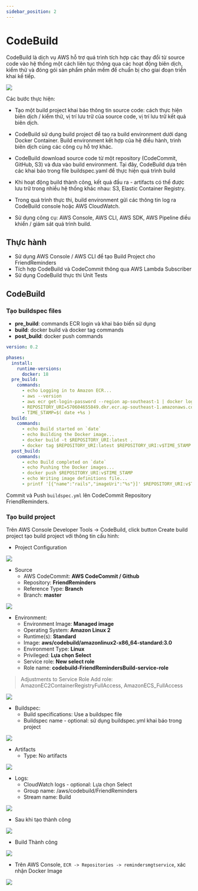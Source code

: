 ```yaml
---
sidebar_position: 2
---
```

# CodeBuild
CodeBuild là dịch vụ AWS hỗ trợ quá trình tích hợp các thay đổi từ source code vào hệ thống một cách liên tục thông qua các hoạt động biên dịch, kiểm thử và đóng gói sản phẩm phần mềm để chuẩn bị cho giai đoạn triển khai kế tiếp.

![](https://res.cloudinary.com/ttlcong/image/upload/v1629857645/image-docs/codebuild.png)

Các bước thực hiện:

- Tạo một build project khai báo thông tin source code: cách thực hiện biên dịch / kiểm thử, vị trí lưu trữ của source code, vị trí lưu trữ kết quả biên dịch.

- CodeBuild sử dụng build project để taọ ra build environment dưới dạng Docker Container. Build environment kết hợp của hệ điều hành, trình biên dịch cùng các công cụ hỗ trợ khác.

- CodeBuild download source code từ một repository (CodeCommit, GitHub, S3) và đưa vào build environment. Tại đây, CodeBuild dựa trên các khai báo trong file buildspec.yaml để thực hiện quá trình build

- Khi hoạt động build thành công, kết quả đầu ra - artifacts có thể được lưu trữ trong nhiều hệ thống khác nhau: S3, Elastic Container Registry.

- Trong quá trình thực thi, build environment gửi các thông tin log ra CodeBuild console hoặc AWS CloudWatch.

- Sử dụng công cụ: AWS Console, AWS CLI, AWS SDK, AWS Pipeline điều khiển / giám sát quá trình build.

## Thực hành
- Sử dụng AWS Console / AWS CLI để tạo Build Project cho FriendReminders
- Tích hợp CodeBuild và CodeCommit thông qua AWS Lambda Subscriber
- Sử dụng CodeBuild thực thi Unit Tests

## CodeBuild
### Tạo buildspec files
- **pre_build**: commands ECR login và khai báo biến sử dụng
- **build**: docker build và docker tag commands
- **post_build**: docker push commands

```yml title="project/buildspec.yml"
version: 0.2

phases:
  install:
    runtime-versions:
      docker: 18
  pre_build:
    commands:
      - echo Logging in to Amazon ECR...
      - aws --version
      - aws ecr get-login-password --region ap-southeast-1 | docker login --username AWS --password-stdin 570604655849.dkr.ecr.your-region.amazonaws.com
      - REPOSITORY_URI=570604655849.dkr.ecr.ap-southeast-1.amazonaws.com/nginx
      - TIME_STAMP=$( date +%s )
  build:
    commands:
      - echo Build started on `date`
      - echo Building the Docker image...
      - docker build -t $REPOSITORY_URI:latest .
      - docker tag $REPOSITORY_URI:latest $REPOSITORY_URI:v$TIME_STAMP
  post_build:
    commands:
      - echo Build completed on `date`
      - echo Pushing the Docker images...
      - docker push $REPOSITORY_URI:v$TIME_STAMP
      - echo Writing image definitions file...
      - printf '[{"name":"rails","imageUri":"%s"}]' $REPOSITORY_URI:v$TIME_STAMP > imagedefinitions.json
```

Commit và Push `buildspec.yml` lên CodeCommit Repository FriendReminders.

### Tạo build project
Trên AWS Console Developer Tools -> CodeBuild, click button Create build project tạo build project với thông tin cấu hình:

- Project Configuration

![](https://res.cloudinary.com/ttlcong/image/upload/v1629860229/image-docs/Screen_Shot_2021-08-25_at_9.56.56.png)

- Source
  - AWS CodeCommit: **AWS CodeCommit / Github**
  - Repository: **FriendReminders**
  - Reference Type: **Branch**
  - Branch: **master**

![](https://res.cloudinary.com/ttlcong/image/upload/v1629860304/image-docs/Screen_Shot_2021-08-25_at_9.58.14.png)


- Environment:
  - Environment Image: **Managed image**
  - Operating System: **Amazon Linux 2**
  - Runtime(s): **Standard**
  - Image: **aws/codebuild/amazonlinux2-x86_64-standard:3.0**
  - Environment Type: **Linux**
  - Privileged: **Lựa chọn Select**
  - Service role: **New select role**
  - Role name: **codebuild-FriendRemindersBuild-service-role**

> Adjustments to Service Role Add role: AmazonEC2ContainerRegistryFullAccess, AmazonECS_FullAccess

![](https://res.cloudinary.com/ttlcong/image/upload/v1629860590/image-docs/Screen_Shot_2021-08-25_at_10.02.58.png)

- Buildspec:
  - Build specifications: Use a buildspec file
  - Buildspec name - optional: sử dụng buildspec.yml khai báo trong project

![](https://res.cloudinary.com/ttlcong/image/upload/v1629861029/image-docs/Screen_Shot_2021-08-25_at_10.10.18.png)

- Artifacts
  - Type: No artifacts

![](https://res.cloudinary.com/ttlcong/image/upload/v1629861146/image-docs/Screen_Shot_2021-08-25_at_10.12.17.png)

- Logs:
  - CloudWatch logs - optional: Lựa chọn Select
  - Group name: /aws/codebuild/FriendReminders
  - Stream name: Build

![](https://res.cloudinary.com/ttlcong/image/upload/v1629861286/image-docs/Screen_Shot_2021-08-25_at_10.14.34.png)

- Sau khi tạo thành công

![](https://res.cloudinary.com/ttlcong/image/upload/v1629861427/image-docs/Screen_Shot_2021-08-25_at_10.16.54.png)

- Build Thành công

![](https://res.cloudinary.com/ttlcong/image/upload/v1629862038/image-docs/Screen_Shot_2021-08-25_at_10.27.03.png)

- Trên AWS Console, `ECR -> Repositories -> remindersmgtservice`, xác nhận Docker Image

![](https://res.cloudinary.com/ttlcong/image/upload/v1629862107/image-docs/Screen_Shot_2021-08-25_at_10.28.17.png)
